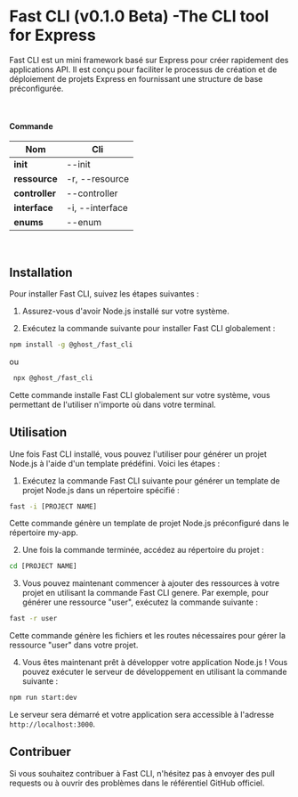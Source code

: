 # Fast CLI (v0.1.0 Beta) -The CLI tool for Express

Fast CLI est un mini framework basé sur Express pour créer rapidement des applications API. Il est conçu pour faciliter le processus de création et de déploiement de projets Express en fournissant une structure de base préconfigurée.

<br>

#### Commande

| Nom | Cli |
|---|---|
**init** | --init |
**ressource** | -r, --resource |
**controller** |--controller |
**interface** | -i, --interface |
**enums** | --enum |

<br>

## Installation

Pour installer Fast CLI, suivez les étapes suivantes :

1. Assurez-vous d'avoir Node.js installé sur votre système.

2. Exécutez la commande suivante pour installer Fast CLI globalement :

```bash
npm install -g @ghost_/fast_cli
```
ou 

```bash
 npx @ghost_/fast_cli
```

Cette commande installe Fast CLI globalement sur votre système, vous permettant de l'utiliser n'importe où dans votre terminal.

## Utilisation

Une fois Fast CLI installé, vous pouvez l'utiliser pour générer un projet Node.js à l'aide d'un template prédéfini. Voici les étapes :

1. Exécutez la commande Fast CLI suivante pour générer un template de projet Node.js dans un répertoire spécifié :

```bash
fast -i [PROJECT NAME]
```

Cette commande génère un template de projet Node.js préconfiguré dans le répertoire my-app.

2. Une fois la commande terminée, accédez au répertoire du projet :

```bash
cd [PROJECT NAME]
```

3. Vous pouvez maintenant commencer à ajouter des ressources à votre projet en utilisant la commande Fast CLI genere. Par exemple, pour générer une ressource "user", exécutez la commande suivante :

```bash
fast -r user
```

Cette commande génère les fichiers et les routes nécessaires pour gérer la ressource "user" dans votre projet.

4. Vous êtes maintenant prêt à développer votre application Node.js ! Vous pouvez exécuter le serveur de développement en utilisant la commande suivante :

```bash
npm run start:dev
```

Le serveur sera démarré et votre application sera accessible à l'adresse `http://localhost:3000`.

## Contribuer

Si vous souhaitez contribuer à Fast CLI, n'hésitez pas à envoyer des pull requests ou à ouvrir des problèmes dans le référentiel GitHub officiel.
